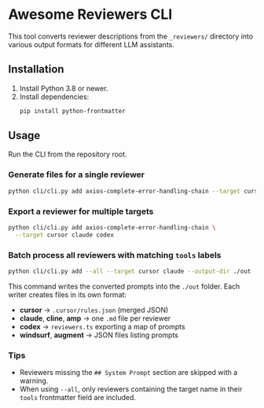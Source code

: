 # Awesome Reviewers CLI

This tool converts reviewer descriptions from the `_reviewers/` directory into various output formats for different LLM assistants.

## Installation

1. Install Python 3.8 or newer.
2. Install dependencies:
   ```bash
   pip install python-frontmatter
   ```

## Usage

Run the CLI from the repository root.

### Generate files for a single reviewer

```bash
python cli/cli.py add axios-complete-error-handling-chain --target cursor
```

### Export a reviewer for multiple targets

```bash
python cli/cli.py add axios-complete-error-handling-chain \
  --target cursor claude codex
```

### Batch process all reviewers with matching `tools` labels

```bash
python cli/cli.py add --all --target cursor claude --output-dir ./out
```

This command writes the converted prompts into the `./out` folder. Each writer
creates files in its own format:

- **cursor** → `.cursor/rules.json` (merged JSON)
- **claude**, **cline**, **amp** → one `.md` file per reviewer
- **codex** → `reviewers.ts` exporting a map of prompts
- **windsurf**, **augment** → JSON files listing prompts

### Tips

- Reviewers missing the `## System Prompt` section are skipped with a warning.
- When using `--all`, only reviewers containing the target name in their
  `tools` frontmatter field are included.

